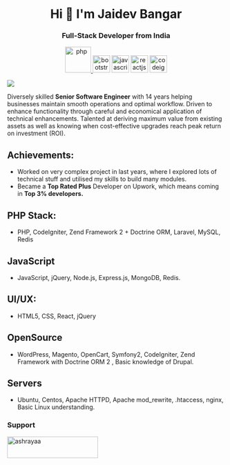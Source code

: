 <h1 align="center">Hi 👋 I'm Jaidev Bangar</h1>
<h3 align="center">Full-Stack Developer from India</h3>
<p align="center">
  <a href="https://php.net" target="_blank">
  <img src="https://user-images.githubusercontent.com/5701533/217466363-c4260ba3-8efa-40cc-b1fb-c17b3915731b.png" alt="php" width="60" style="max-width: 100%;">
  </a>
<img src="https://raw.githubusercontent.com/jmnote/z-icons/master/svg/bootstrap.svg" alt="bootstrap" width="40" height="40" style="max-width: 100%;">
<img src="https://user-images.githubusercontent.com/5701533/217467683-23d09908-23b1-4362-8892-7ea2fb0e5f00.png" alt="javascript" width="40" height="40" style="max-width: 100%;">
<img src="https://user-images.githubusercontent.com/5701533/217467938-4aab0187-c1ef-4fb1-a032-7cceb79eff63.png" alt="reactjs"  height="40" style="max-width: 100%;">
  <img src="https://user-images.githubusercontent.com/5701533/217468176-b4f5ca48-7bdd-4f3b-a7a8-4a2ff3d99d00.png" alt="codeigniter" height="40" style="max-width: 100%;">
  



</p

![](https://komarev.com/ghpvc/?username=solaxes)

Diversely skilled **Senior Software Engineer** with 14 years helping businesses maintain smooth operations and optimal workflow. Driven to enhance functionality through careful and economical application of technical enhancements. Talented at deriving maximum value from existing assets as well as knowing when cost-effective upgrades reach peak return on investment (ROI).


## Achievements:
  - Worked on very complex project in last years, where I explored lots of technical stuff and utilised my skills to build many modules.
  - Became a **Top Rated Plus** Developer on Upwork, which means coming in **Top 3% developers.** 

## PHP Stack: 
  - PHP, CodeIgniter, Zend Framework 2 + Doctrine ORM, Laravel, MySQL, Redis

## JavaScript
  - JavaScript, jQuery, Node.js, Express.js, MongoDB, Redis.
## UI/UX:
  - HTML5, CSS, React, jQuery

## OpenSource
  - WordPress, Magento, OpenCart, Symfony2, CodeIgniter, Zend Framework with Doctrine ORM 2 , Basic knowledge of Drupal. 

## Servers
  - Ubuntu, Centos, Apache HTTPD, Apache mod_rewrite, .htaccess, nginx, Basic Linux understanding.

### Support
<p dir="auto"><a href="https://www.buymeacoffee.com/solaxes" rel="nofollow"> <img align="left" src="https://camo.githubusercontent.com/28aae05a0fba45679e8e27d90609601e249b64a5fe30dfef05495de4f4e318d4/68747470733a2f2f63646e2e6275796d6561636f666665652e636f6d2f627574746f6e732f76322f64656661756c742d79656c6c6f772e706e67" height="50" width="210" alt="ashrayaa" data-canonical-src="https://cdn.buymeacoffee.com/buttons/v2/default-yellow.png" style="max-width: 100%;"></a></p>

